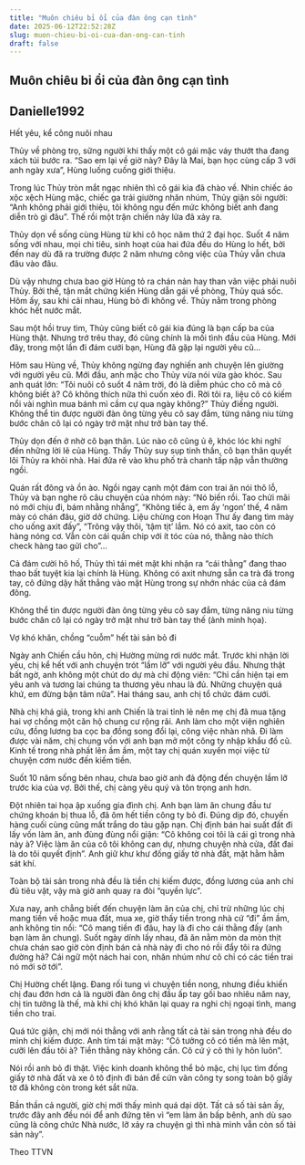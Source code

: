 ```yaml
---
title: "Muôn chiêu bỉ ổi của đàn ông cạn tình"
date: 2025-06-12T22:52:28Z
slug: muon-chieu-bi-oi-cua-dan-ong-can-tinh
draft: false
---
```


## Muôn chiêu bỉ ổi của đàn ông cạn tình

## Danielle1992

Hết yêu, kể công nuôi nhau
 
Thủy về phòng trọ, sững người khi thấy một cô gái mặc váy thướt tha đang xách túi bước ra. “Sao em lại về giờ này? Đây là Mai, bạn học cùng cấp 3 với anh ngày xưa”, Hùng luống cuống giới thiệu. 
 
Trong lúc Thủy tròn mắt ngạc nhiên thì cô gái kia đã chào về. Nhìn chiếc áo xộc xệch Hùng mặc, chiếc ga trải giường nhăn nhúm, Thủy giận sôi người: “Anh không phải giới thiệu, tôi không ngu đến mức không biết anh đang diễn trò gì đâu”. Thế rồi một trận chiến nảy lửa đã xảy ra. 
 
Thủy dọn về sống cùng Hùng từ khi cô học năm thứ 2 đại học. Suốt 4 năm sống với nhau, mọi chi tiêu, sinh hoạt của hai đứa đều do Hùng lo hết, bởi đến nay dù đã ra trường được 2 năm nhưng công việc của Thủy vẫn chưa đâu vào đâu. 
 
Dù vậy nhưng chưa bao giờ Hùng tỏ ra chán nản hay than vãn việc phải nuôi Thủy. Bởi thế, tận mắt chứng kiến Hùng dẫn gái về phòng, Thủy quá sốc. Hôm ấy, sau khi cãi nhau, Hùng bỏ đi không về. Thủy nằm trong phòng khóc hết nước mắt. 
 
Sau một hồi truy tìm, Thủy cũng biết cô gái kia đúng là bạn cấp ba của Hùng thật. Nhưng trớ trêu thay, đó cũng chính là mối tình đầu của Hùng. Mới đây, trong một lần đi đám cưới bạn, Hùng đã gặp lại người yêu cũ…
 
Hôm sau Hùng về, Thủy không ngừng đay nghiến anh chuyện lên giường với người yêu cũ. Mới đầu, anh mặc cho Thủy vừa nói vừa gào khóc. Sau anh quát lớn: “Tôi nuôi cô suốt 4 năm trời, đó là diễm phúc cho cô mà cô không biết à? Cô không thích nữa thì cuốn xéo đi. Rời tôi ra, liệu cô có kiếm nổi vài nghìn mua bánh mì cầm cự qua ngày không?” Thủy điếng người. Không thể tin được người đàn ông từng yêu cô say đắm, từng nâng niu từng bước chân cô lại có ngày trở mặt như trở bàn tay thế. 
 
Thủy dọn đến ở nhờ cô bạn thân. Lúc nào cô cũng ủ ê, khóc lóc khi nghĩ đến những lời lẽ của Hùng. Thấy Thủy suy sụp tinh thần, cô bạn thân quyết lôi Thủy ra khỏi nhà. Hai đứa rẽ vào khu phố trà chanh tấp nập vẫn thường ngồi. 
 
Quán rất đông và ồn ào. Ngồi ngay cạnh một đám con trai ăn nói thô lỗ, Thủy và bạn nghe rõ câu chuyện của nhóm này: “Nó biến rồi. Tao chửi mãi nó mới chịu đi, bám nhằng nhẵng”, “Không tiếc à, em ấy ‘ngon’ thế, 4 năm mày có chán đâu, giờ dở chứng. Liệu chừng con Hoạn Thư ấy đang tìm mày cho uống axit đấy”, “Trông vậy thôi, ‘tậm tịt’ lắm. Nó có axit, tao còn có hàng nóng cơ. Vẫn còn cái quần chip với ít tóc của nó, thằng nào thích check hàng tao gửi cho”… 
 
Cả đám cười hô hố, Thủy thì tái mét mặt khi nhận ra “cái thằng” đang thao thao bất tuyệt kia lại chính là Hùng. Không có axit nhưng sẵn ca trà đá trong tay, cô đứng dậy hất thẳng vào mặt Hùng trong sự nhớn nhác của cả đám đông.
 

Không thể tin được người đàn ông từng yêu cô say đắm, từng nâng niu từng bước chân cô lại có ngày trở mặt như trở bàn tay thế (ảnh minh họa).
 
Vợ khó khăn, chồng “cuỗm” hết tài sản bỏ đi
 
Ngày anh Chiến cầu hôn, chị Hường mừng rơi nước mắt. Trước khi nhận lời yêu, chị kể hết với anh chuyện trót “lầm lỡ” với người yêu đầu. Nhưng thật bất ngờ, anh không một chút do dự mà chỉ động viên: “Chỉ cần hiện tại em yêu anh và tương lai chúng ta thương yêu nhau là đủ. Những chuyện quá khứ, em đừng bận tâm nữa”. Hai tháng sau, anh chị tổ chức đám cưới. 
 
Nhà chị khá giả, trong khi anh Chiến là trai tỉnh lẻ nên mẹ chị đã mua tặng hai vợ chồng một căn hộ chung cư rộng rãi. Anh làm cho một viện nghiên cứu, đồng lương ba cọc ba đồng song đổi lại, công việc nhàn nhã. Đi làm được vài năm, chị chung vốn với anh bạn mở một công ty nhập khẩu đồ cũ. Kinh tế trong nhà phất lên ầm ầm, một tay chị quán xuyến mọi việc từ chuyện cơm nước đến kiếm tiền. 
 
Suốt 10 năm sống bên nhau, chưa bao giờ anh đả động đến chuyện lầm lỡ trước kia của vợ. Bởi thế, chị càng yêu qu‎ý và tôn trọng anh hơn.
 
Đột nhiên tai họa ập xuống gia đình chị. Anh bạn làm ăn chung đầu tư chứng khoán bị thua lỗ, đã ôm hết tiền công ty bỏ đi. Đúng dịp đó, chuyến hàng cuối cùng cũng mất trắng do tàu gặp nạn. Chị định bán hai suất đất đi lấy vốn làm ăn, anh đùng đùng nổi giận: “Cô không coi tôi là cái gì trong nhà này à? Việc làm ăn của cô tôi không can dự, nhưng chuyện nhà cửa, đất đai là do tôi quyết định”. Anh giữ khư khư đống giấy tờ nhà đất, mặt hằm hằm sát khí. 
 
Toàn bộ tài sản trong nhà đều là tiền chị kiếm được, đồng lương của anh chỉ đủ tiêu vặt, vậy mà giờ anh quay ra đòi “quyền lực”. 
 
Xưa nay, anh chẳng biết đến chuyện làm ăn của chị, chỉ trừ những lúc chị mang tiền về hoặc mua đất, mua xe, giờ thấy tiền trong nhà cứ “đi” ầm ầm, anh không tin nổi: “Cô mang tiền đi đâu, hay là đi cho cái thằng đấy (anh bạn làm ăn chung). Suốt ngày dính lấy nhau, đã ăn nằm mòn da mòn thịt chưa chán sao giờ còn định bán cả nhà này đi cho nó rồi đẩy tôi ra đứng đường hả? Cái ngữ một nách hai con, nhăn nhúm như cô chỉ có các tiền trai nó mới sờ tới”. 
 
Chị Hường chết lặng. Đang rối tung vì chuyện tiền nong, nhưng điều khiến chị đau đớn hơn cả là người đàn ông chị đầu ấp tay gối bao nhiêu năm nay, chị tin tưởng là thế, mà khi chị khó khăn lại quay ra nghi chị ngoại tình, mang tiền cho trai.
 
Quá tức giận, chị mới nói thẳng với anh rằng tất cả tài sản trong nhà đều do mình chị kiếm được. Anh tím tái mặt mày: “Cô tưởng cô có tiền mà lên mặt, cưỡi lên đầu tôi à? Tiền thằng này không cần. Cô cứ ‎ý cô thì ly hôn luôn”. 
 
Nói rồi anh bỏ đi thật. Việc kinh doanh không thể bỏ mặc, chị lục tìm đống giấy tờ nhà đất và xe ô tô định đi bán để cứn vãn công ty song toàn bộ giấy tờ đã không còn trong két sắt nữa. 
 
Bần thần cả người, giờ chị mới thấy mình quá dại dột. Tất cả số tài sản ấy, trước đây anh đều nói để anh đứng tên vì “em làm ăn bấp bênh, anh dù sao cũng là công chức Nhà nước, lỡ xảy ra chuyện gì thì nhà mình vẫn còn số tài sản này”.
 
Theo TTVN
